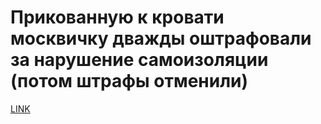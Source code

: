 # Прикованную к кровати москвичку дважды оштрафовали за нарушение самоизоляции (потом штрафы отменили)



[LINK](https://varlamov.ru/3897684.html)